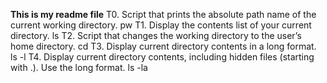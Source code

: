 **This is my readme file**
T0. Script that prints the absolute path name of the current working directory. pw
T1. Display the contents list of your current directory. ls
T2. Script that changes the working directory to the user’s home directory. cd
T3. Display current directory contents in a long format. ls -l
T4. Display current directory contents, including hidden files (starting with .). Use the long format. ls -la

